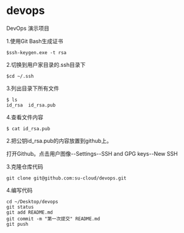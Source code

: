 # devops
DevOps 演示项目

1.使用Git Bash生成证书

	$ssh-keygen.exe -t rsa

2.切换到用户家目录的.ssh目录下

	$cd ~/.ssh

3.列出目录下所有文件

	$ ls
	id_rsa  id_rsa.pub

4.查看文件内容

	$ cat id_rsa.pub

2.把公钥id_rsa.pub的内容放置到github上。

打开Github。点击用户图像--Settings--SSH and GPG keys--New SSH

3.克隆仓库代码

	git clone git@github.com:su-cloud/devops.git

4.编写代码

	cd ~/Desktop/devops
	git status
	git add README.md
	git commit -m "第一次提交" README.md
	git push












